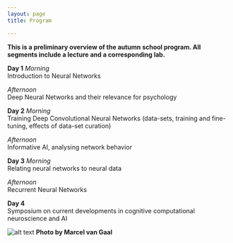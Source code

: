 ```yaml
---
layout: page
title: Program

---
```


**This is a preliminary overview of the autumn school program. All segments include a lecture and a corresponding lab.**

**Day 1**
*Morning*  
Introduction to Neural Networks

*Afternoon*  
Deep Neural Networks and their relevance for psychology

**Day 2**
*Morning*  
Training Deep Convolutional Neural Networks (data-sets, training and fine-tuning, effects of data-set curation)

*Afternoon*  
Informative AI, analysing network behavior

**Day 3**
*Morning*  
Relating neural networks to neural data

*Afternoon*  
Recurrent Neural Networks

**Day 4**  
Symposium on current developments in cognitive computational neuroscience and AI


![alt text](/imgs/125212-gebouw-Bushuis-fotoMarcelVanGaalen-DSC_2978.jpg)
**Photo by Marcel van Gaal**
